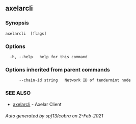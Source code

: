 ## axelarcli 



### Synopsis



```
axelarcli  [flags]
```

### Options

```
  -h, --help   help for this command
```

### Options inherited from parent commands

```
      --chain-id string   Network ID of tendermint node
```

### SEE ALSO

* [axelarcli](axelarcli.md)	 - Axelar Client

###### Auto generated by spf13/cobra on 2-Feb-2021
